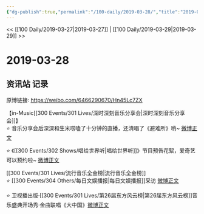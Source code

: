 ```yaml
---
{"dg-publish":true,"permalink":"/100-daily/2019-03-28/","title":"2019-03-28"}
---
```



<< [[100 Daily/2019-03-27\|2019-03-27]] | [[100 Daily/2019-03-29\|2019-03-29]] >>

# 2019-03-28

## 资讯站 记录

原博链接: https://weibo.com/6466290670/Hn45Lc7ZX

【in-Music[[300 Events/301 Lives/深时深刻音乐分享会\|深时深刻音乐分享会]]】  
⭐ 音乐分享会后深深和生米唠嗑了十分钟的直播，还清唱了《避难所》哟~ [微博正文](https://weibo.com/6466290670/Hn39Y4Ldl)

⭐ 《[[300 Events/302 Shows/唱给世界听\|唱给世界听]]》节目预告花絮，爱奇艺可以预约啦~ [微博正文](https://weibo.com/6466290670/HmZiZ9IF7)

[[300 Events/301 Lives/流行音乐全金榜\|流行音乐全金榜]]  
⭐ [[300 Events/304 Others/每日文娱播报\|每日文娱播报]]采访 [微博正文](https://weibo.com/6466290670/Hn3kdklML)

⭐ 卫视播出版·[[300 Events/301 Lives/第26届东方风云榜\|第26届东方风云榜]]音乐盛典开场秀·金曲联唱《大中国》[微博正文](https://weibo.com/6466290670/Hn3moFMP2)
